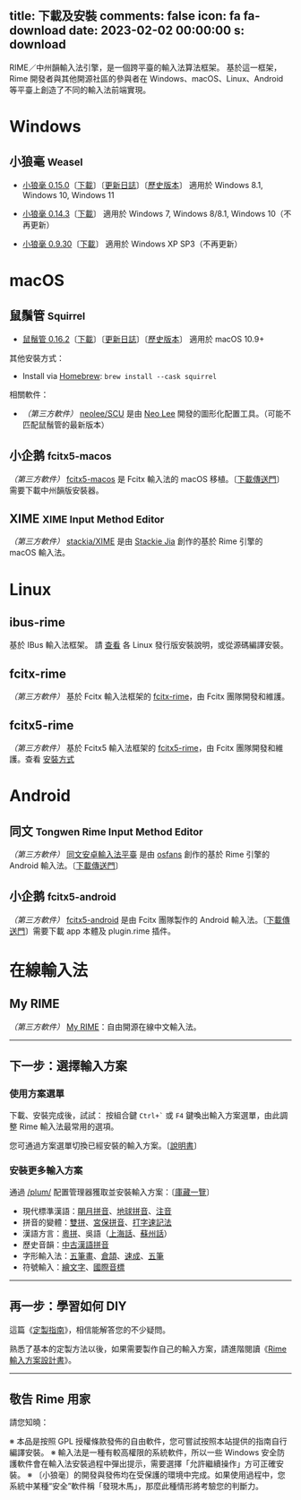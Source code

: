 title: 下載及安裝
comments: false
icon: fa fa-download
date: 2023-02-02 00:00:00
s: download
---

RIME／中州韻輸入法引擎，是一個跨平臺的輸入法算法框架。
基於這一框架，Rime 開發者與其他開源社區的參與者在 Windows、macOS、Linux、Android 等平臺上創造了不同的輸入法前端實現。

# <a name="windows">Windows</a>

## 小狼毫 <small>Weasel</small>

  * [小狼毫 0.15.0](https://github.com/rime/weasel/releases/latest)〔[下載](https://github.com/rime/weasel/releases/download/0.15.0/weasel-0.15.0.0-installer.exe)〕〔[更新日誌](/release/weasel/)〕〔[歷史版本](https://github.com/rime/weasel/releases)〕
    適用於 Windows 8.1, Windows 10, Windows 11

  * [小狼毫 0.14.3](https://github.com/rime/weasel/releases/tag/0.14.3)〔[下載](https://github.com/rime/weasel/releases/download/0.14.3/weasel-0.14.3.0-installer.exe)〕
    適用於 Windows 7, Windows 8/8.1, Windows 10（不再更新）

  * [小狼毫 0.9.30](https://github.com/rime/weasel/releases/tag/0.9.30)〔[下載](https://github.com/rime/weasel/releases/download/0.9.30/weasel-0.9.30.0-installer.exe)〕
    適用於 Windows XP SP3（不再更新）

# <a name="mac">macOS</a>

## 鼠鬚管 <small>Squirrel</small>

  * [鼠鬚管 0.16.2](https://github.com/rime/squirrel/releases/latest)〔[下載](https://github.com/rime/squirrel/releases/download/0.16.2/Squirrel-0.16.2.zip)〕〔[更新日誌](/release/squirrel/)〕〔[歷史版本](https://github.com/rime/squirrel/releases)〕
    適用於 macOS 10.9+

其他安裝方式：

  * Install via [Homebrew](https://brew.sh): `brew install --cask squirrel`

相關軟件：

  * *（第三方軟件）* [neolee/SCU](https://github.com/neolee/SCU) 是由 [Neo Lee](https://github.com/neolee) 開發的圖形化配置工具。（可能不匹配鼠鬚管的最新版本）


## 小企鹅 <small>fcitx5-macos</small>

*（第三方軟件）* [fcitx5-macos](https://github.com/fcitx-contrib/fcitx5-macos) 是 Fcitx 輸入法的 macOS 移植。〔[下載傳送門](https://github.com/fcitx-contrib/fcitx5-macos-installer/blob/master/README.zh-CN.md)〕需要下載中州韻版安裝器。


## XIME <small>XIME Input Method Editor</small>

*（第三方軟件）* [stackia/XIME](https://github.com/stackia/XIME) 是由 [Stackie Jia](https://github.com/stackia) 創作的基於 Rime 引擎的 macOS 輸入法。

# <a name="linux">Linux</a>

## ibus-rime

基於 IBus 輸入法框架。
請 [查看](https://github.com/rime/home/wiki/RimeWithIBus) 各 Linux 發行版安裝說明，或從源碼編譯安裝。

## fcitx-rime

*（第三方軟件）* 基於 Fcitx 輸入法框架的 [fcitx-rime](https://github.com/fcitx/fcitx-rime)，由 Fcitx 團隊開發和維護。

## fcitx5-rime

*（第三方軟件）* 基於 Fcitx5 輸入法框架的 [fcitx5-rime](https://github.com/fcitx/fcitx5-rime)，由 Fcitx 團隊開發和維護。查看 [安裝方式](https://fcitx-im.org/wiki/Install_Fcitx_5/zh-cn) 

# <a name="android">Android</a>

## 同文 <small>Tongwen Rime Input Method Editor</small>

*（第三方軟件）* [同文安卓輸入法平臺](https://github.com/osfans/trime) 是由 [osfans](https://github.com/osfans) 創作的基於 Rime 引擎的 Android 輸入法。〔[下載傳送門](https://github.com/osfans/trime/releases)〕

## 小企鹅 <small>fcitx5-android</small>

*（第三方軟件）* [fcitx5-android](https://github.com/fcitx5-android/fcitx5-android) 是由 Fcitx 團隊製作的 Android 輸入法。〔[下載傳送門](https://github.com/fcitx5-android/fcitx5-android/releases)〕需要下載 app 本體及 plugin.rime 插件。

# <a name="web">在線輸入法</a>

## My RIME

*（第三方軟件）* [My RIME](https://github.com/LibreService/my_rime)：自由開源在線中文輸入法。

<hr/>

## 下一步：選擇輸入方案

### 使用方案選單

下載、安裝完成後，試試：
按組合鍵 <code>Ctrl+`</code> 或 <code>F4</code> 鍵喚出輸入方案選單，由此調整 Rime 輸入法最常用的選項。

您可通過方案選單切換已經安裝的輸入方案。〔[說明書](https://github.com/rime/home/wiki/UserGuide)〕

### 安裝更多輸入方案

通過 [/plum/](https://github.com/rime/plum) 配置管理器獲取並安裝輸入方案：〔[庫藏一覽](https://github.com/rime/plum#packages)〕

  - 現代標準漢語：[朙月拼音](https://github.com/rime/rime-luna-pinyin)、[地球拼音](https://github.com/rime/rime-terra-pinyin)、[注音](https://github.com/rime/rime-bopomofo)
  - 拼音的變體：[雙拼](https://github.com/rime/rime-double-pinyin)、[宮保拼音](https://github.com/rime/rime-combo-pinyin)、[打字速記法](https://github.com/rime/rime-stenotype)
  - 漢語方言：[粵拼](https://github.com/rime/rime-jyutping)、吳語（[上海話](https://github.com/rime/rime-wugniu)、[蘇州話](https://github.com/rime/rime-soutzoe)）
  - 歷史音韻：[中古漢語拼音](https://github.com/rime/rime-middle-chinese)
  - 字形輸入法：[五筆畫](https://github.com/rime/rime-stroke)、[倉頡](https://github.com/rime/rime-cangjie)、[速成](https://github.com/rime/rime-quick)、[五筆](https://github.com/rime/rime-wubi)
  - 符號輸入：[繪文字](https://github.com/rime/rime-emoji)、[國際音標](https://github.com/rime/rime-ipa)

<hr/>

## 再一步：學習如何 DIY

這篇《[定製指南](https://github.com/rime/home/wiki/CustomizationGuide)》，相信能解答您的不少疑問。

熟悉了基本的定製方法以後，如果需要製作自己的輸入方案，請進階閱讀《[Rime 輸入方案設計書](https://github.com/rime/home/wiki/RimeWithSchemata)》。

<hr/>

## 敬告 Rime 用家

請您知曉：

※ 本品是按照 GPL 授權條款發佈的自由軟件，您可嘗試按照本站提供的指南自行編譯安裝。
※ 輸入法是一種有較高權限的系統軟件，所以一些 Windows 安全防護軟件會在輸入法安裝過程中彈出提示，需要選擇「允許繼續操作」方可正確安裝。
※ 〔小狼毫〕的開發與發佈均在受保護的環境中完成。如果使用過程中，您系統中某種“安全”軟件稱「發現木馬」，那麼此種情形將考驗您的判斷力。
